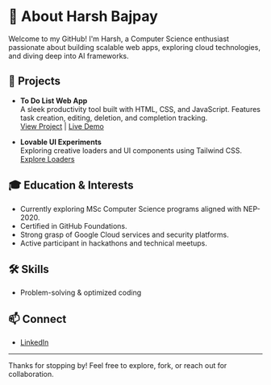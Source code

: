 # 👋 About Harsh Bajpay

Welcome to my GitHub! I'm Harsh, a Computer Science enthusiast passionate about building scalable web apps, exploring cloud technologies, and diving deep into AI frameworks.

## 🚀 Projects

- **To Do List Web App**  
  A sleek productivity tool built with HTML, CSS, and JavaScript. Features task creation, editing, deletion, and completion tracking.  
  [View Project](https://summer.hackclub.com/projects/9646) | [Live Demo](https://vercel.com/harsh-bajpays-projects/to-do)

- **Lovable UI Experiments**  
  Exploring creative loaders and UI components using Tailwind CSS.  
  [Explore Loaders](https://uiverse.io/loaders)

## 🎓 Education & Interests

- Currently exploring MSc Computer Science programs aligned with NEP-2020.
- Certified in GitHub Foundations.
- Strong grasp of Google Cloud services and security platforms.
- Active participant in hackathons and technical meetups.

## 🛠️ Skills

- Problem-solving & optimized coding

## 📫 Connect

- [LinkedIn](https://www.linkedin.com/in/aastha-bajpay-0477b8357/)

---

Thanks for stopping by! Feel free to explore, fork, or reach out for collaboration.
